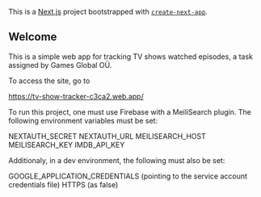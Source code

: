 This is a [Next.js](https://nextjs.org/) project bootstrapped with [`create-next-app`](https://github.com/vercel/next.js/tree/canary/packages/create-next-app).

## Welcome

This is a simple web app for tracking TV shows watched episodes, a task assigned by Games Global OÜ.

To access the site, go to

https://tv-show-tracker-c3ca2.web.app/

To run this project, one must use Firebase with a MeiliSearch plugin. The following environment variables must be set:

NEXTAUTH\_SECRET
NEXTAUTH\_URL
MEILISEARCH\_HOST
MEILISEARCH\_KEY
IMDB\_API\_KEY

Additionaly, in a dev environment, the following must also be set:

GOOGLE\_APPLICATION\_CREDENTIALS (pointing to the service account credentials file)
HTTPS (as false)
